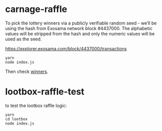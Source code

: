 # carnage-raffle

To pick the lottery winners via a publicly verifiable random seed - we’ll be using the hash from Exosama network block #4437000. The alphabetic values will be stripped from the hash and only the numeric values will be used as the seed.

https://explorer.exosama.com/block/4437000/transactions

```
yarn
node index.js
```

Then check [winners](./winners.json).

# lootbox-raffle-test

to test the lootbox raffle logic:

```
yarn
cd lootbox
node index.js

```
